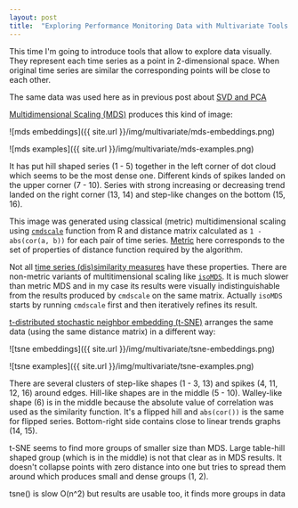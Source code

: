 ```yaml
---
layout: post
title:  "Exploring Performance Monitoring Data with Multivariate Tools: MDS and t-SNE"
---
```


This time I'm going to introduce tools that allow to explore data visually. They represent each time series as a point in 2-dimensional space. When original time series are similar the corresponding points will be close to each other.

The same data was used here as in previous post about [SVD and PCA]({{site.url}}/blog/multivariate-svd-pca/)


[Multidimensional Scaling (MDS)](https://en.wikipedia.org/wiki/Multidimensional_scaling) produces this kind of image:

![mds embeddings]({{ site.url }}/img/multivariate/mds-embeddings.png)

![mds examples]({{ site.url }}/img/multivariate/mds-examples.png)

It has put hill shaped series (1 - 5) together in the left corner of dot cloud which seems to be the most dense one. Different kinds of spikes landed on the upper corner (7 - 10). Series with strong increasing or decreasing trend landed on the right corner (13, 14) and step-like changes on the bottom (15, 16).

This image was generated using classical (metric) multidimensional scaling using [`cmdscale`](http://www.inside-r.org/r-doc/stats/cmdscale) function from R and distance matrix calculated as `1 - abs(cor(a, b))` for each pair of time series. [Metric](https://en.wikipedia.org/wiki/Metric_%28mathematics%29) here corresponds to the set of properties of distance function required by the algorithm.

Not all [time series (dis)similarity measures](https://en.wikipedia.org/wiki/Time_series#Measures) have these properties. There are non-metric variants of multitimensional scaling like [`isoMDS`](http://www.inside-r.org/r-doc/MASS/isoMDS). It is much slower than metric MDS and in my case its results were visually indistinguishable from the results produced by `cmdscale` on the same matrix. Actually `isoMDS` starts by running `cmdscale` first and then iteratively refines its result.

[t-distributed stochastic neighbor embedding (t-SNE)](https://en.wikipedia.org/wiki/T-distributed_stochastic_neighbor_embedding) arranges the same data (using the same distance matrix) in a different way:

![tsne embeddings]({{ site.url }}/img/multivariate/tsne-embeddings.png)

![tsne examples]({{ site.url }}/img/multivariate/tsne-examples.png)

There are several clusters of step-like shapes (1 - 3, 13) and spikes (4, 11, 12, 16) around edges. Hill-like shapes are in the middle (5 - 10). Walley-like shape (6) is in the middle because the absolute value of correlation was used as the similarity function. It's a flipped hill and `abs(cor())` is the same for flipped series. Bottom-right side contains close to linear trends graphs (14, 15). 

t-SNE seems to find more groups of smaller size than MDS. Large table-hill shaped group (which is in the middle) is not that clear as in MDS results. It doesn't collapse points with zero distance into one but tries to spread them around which produces small and dense groups (1, 2).

tsne() is slow O(n^2) but results are usable too, it finds more groups in data

